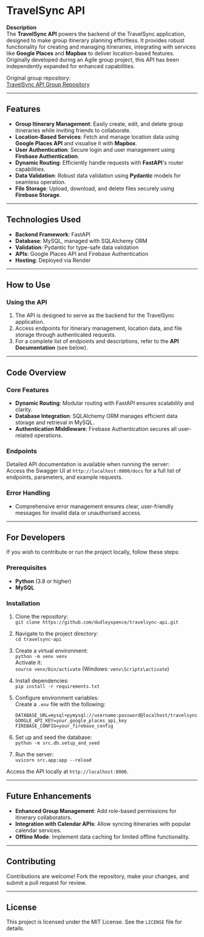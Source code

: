 # **TravelSync API**

**Description**  
The **TravelSync API** powers the backend of the TravelSync application, designed to make group itinerary planning effortless. It provides robust functionality for creating and managing itineraries, integrating with services like **Google Places** and **Mapbox** to deliver location-based features. Originally developed during an Agile group project, this API has been independently expanded for enhanced capabilities.

Original group repository:  
[TravelSync API Group Repository](https://github.com/dudleyspence/TravelSync-API-Group)

----------

## **Features**

-   **Group Itinerary Management**: Easily create, edit, and delete group itineraries while inviting friends to collaborate.
-   **Location-Based Services**: Fetch and manage location data using **Google Places API** and visualise it with **Mapbox**.
-   **User Authentication**: Secure login and user management using **Firebase Authentication**.
-   **Dynamic Routing**: Efficiently handle requests with **FastAPI**'s router capabilities.
-   **Data Validation**: Robust data validation using **Pydantic** models for seamless operation.
-   **File Storage**: Upload, download, and delete files securely using **Firebase Storage**.

----------

## **Technologies Used**

-   **Backend Framework**: FastAPI
-   **Database**: MySQL, managed with SQLAlchemy ORM
-   **Validation**: Pydantic for type-safe data validation
-   **APIs**: Google Places API and Firebase Authentication
-   **Hosting**: Deployed via Render  

----------

## **How to Use**

### **Using the API**

1.  The API is designed to serve as the backend for the TravelSync application.
2.  Access endpoints for itinerary management, location data, and file storage through authenticated requests.
3.  For a complete list of endpoints and descriptions, refer to the **API Documentation** (see below).

----------

## **Code Overview**

### **Core Features**

-   **Dynamic Routing**: Modular routing with FastAPI ensures scalability and clarity.
-   **Database Integration**: SQLAlchemy ORM manages efficient data storage and retrieval in MySQL.
-   **Authentication Middleware**: Firebase Authentication secures all user-related operations.

### **Endpoints**

Detailed API documentation is available when running the server:  
Access the Swagger UI at `http://localhost:8000/docs` for a full list of endpoints, parameters, and example requests.

### **Error Handling**

-   Comprehensive error management ensures clear, user-friendly messages for invalid data or unauthorised access.

----------

## **For Developers**

If you wish to contribute or run the project locally, follow these steps:

### **Prerequisites**

-   **Python** (3.8 or higher)
-   **MySQL**

### **Installation**

1.  Clone the repository:  
    `git clone https://github.com/dudleyspence/travelsync-api.git`

2.  Navigate to the project directory:  
    `cd travelsync-api`

3.  Create a virtual environment:  
    `python -m venv venv`  
    Activate it:  
    `source venv/bin/activate` (Windows: `venv\Scripts\activate`)

4.  Install dependencies:  
    `pip install -r requirements.txt`

5.  Configure environment variables:  
    Create a `.env` file with the following:
    ```plaintext
    DATABASE_URL=mysql+pymysql://username:password@localhost/travelsync
    GOOGLE_API_KEY=your_google_places_api_key
    FIREBASE_CONFIG=your_firebase_config
    ```

6.  Set up and seed the database:  
    `python -m src.db.setup_and_seed`

7.  Run the server:  
    `uvicorn src.app:app --reload`

Access the API locally at `http://localhost:8000`.

----------

## **Future Enhancements**

-   **Enhanced Group Management**: Add role-based permissions for itinerary collaborators.
-   **Integration with Calendar APIs**: Allow syncing itineraries with popular calendar services.
-   **Offline Mode**: Implement data caching for limited offline functionality.

----------

## **Contributing**

Contributions are welcome! Fork the repository, make your changes, and submit a pull request for review.

----------

## **License**

This project is licensed under the MIT License. See the `LICENSE` file for details.
